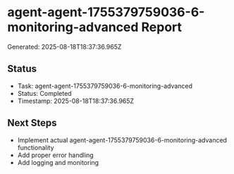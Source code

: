 # agent-agent-1755379759036-6-monitoring-advanced Report

Generated: 2025-08-18T18:37:36.965Z

## Status
- Task: agent-agent-1755379759036-6-monitoring-advanced
- Status: Completed
- Timestamp: 2025-08-18T18:37:36.965Z

## Next Steps
- Implement actual agent-agent-1755379759036-6-monitoring-advanced functionality
- Add proper error handling
- Add logging and monitoring
